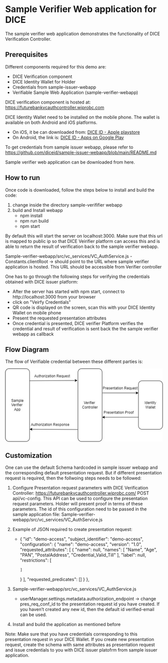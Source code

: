 # Sample Verifier Web application for DICE

The sample verifier web application demonstrates the functionality of DICE Verification Controller. 

## Prerequisites
Different components required for this demo are: 
- DICE Verification component 
- DICE Identity Wallet for Holder
- Credentials from sample-issuer-webapp  
- Verifiable Sample Web Application  (sample-verifier-webapp) 

DICE verification component is hosted at: https://futurebankvcauthcontroller.wiprobc.com

DICE Identity Wallet need to be installed on the mobile phone. The wallet is available on both Android and iOS platforms. 
 - On iOS, it be can downloaded from: [DICE ID - Apple playstore](https://apps.apple.com/in/app/dice-id/id1624858853)
 - On Android, the link is: [DICE ID - Apps on Google Play](https://play.google.com/store/apps/details?id=com.diwallet1)

To get credentials from sample issuer webapp, please refer to https://github.com/diceid/sample-issuer-webapp/blob/main/README.md

Sample verifier web application can be downloaded from here. 

## How to run
Once code is downloaded, follow the steps below to install and build the code:
1. change inside the directory sample-verififier webapp
2. build and Install webapp 
    - npm install 
    - npm run build 
    - npm start 
 
By default this will start the server on localhost:3000. Make sure that this url is mapped to public ip so that DICE Veirifier platform can access this and is able to return the result of verification back to the sample verifier webapp.

Sample-verifier-webapp/src/vc_services/VC_AuthService.js 
      - Constants.clientRoot -> should point to the URL where sample verifier application is hosted. This URL should be accessible from Verifier controller 

One has to go through the following steps for verifying the credentials obtained with DICE issuer platform:
 - After the server has started with npm start, connect to http://localhost:3000 from your browser
 - click on "Veirfy Credentials" 
 - QR code is displayed on the screen, scan this with your DICE Identity Wallet on mobile phone
 - Present the requested presentation attributes
 - Once credential is presented, DICE verifier Platform verifies the credential and result of verification is sent back the the sample verifier webapp as callback
  
## Flow Diagram  
The flow of Verifiable credential between these different parties is:<br>

![Flow between different parties](diagrams/flow_vc_auth.jpg)

## Customization 
One can use the default Schema hardcoded in sample issuer webapp and the corresponding default presentation request. But if different presentation request is required, then the follwoing steps needs to be followed:

1.	Configure Presentation request parameters with DICE Verification Controller:
https://futurebankvcauthcontroller.wiprobc.com/  POST api/vc-config. This API can be used to configure the presentation request parameters. Holder will present proof in terms of these parameters. The id of this configuration need to be passed in the sample application file: Sample-verifier-webapp/src/vc_services/VC_AuthService.js
2. Example of JSON required to create presentation request:
   -  {
    "id": "demo-access",
    "subject_identifier": "demo-access",
    "configuration": {
      "name": "demo-access",
      "version": "1.0",
      "requested_attributes": [
        {
          "name": null,
          "names": [
            "Name",
            "Age",
            "PAN",
            "PostalAddress",
            "Credential_Valid_Till"
          ],
          "label": null,
          "restrictions": [
            
          ]
        }
      ],
      "requested_predicates": []
    }
  },




3.	Sample-verifier-webapp/src/vc_services/VC_AuthService.js 
      - userManager.settings.metadata.authorization_endpoint -> change pres_req_conf_id to the presentation request id you have created. If you haven’t created any new id, then the default id verified-email can be used.
5.	Install and build the application as mentioned before

Note: Make sure that you have credentials corresponding to this presentation request in your DICE Wallet. If you create new presentation request, create the schema with same attributes as presentation request and issue credentials to you with DICE issuer platofrm from sample issuer application.

